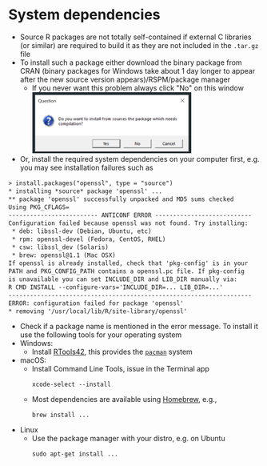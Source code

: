 # System dependencies



- Source R packages are not totally self-contained if external C libraries (or similar) are required to build it as they are not included in the `.tar.gz` file
- To install such a package either download the binary package from CRAN (binary packages for Windows take about 1 day longer to appear after the new source version appears)/RSPM/package manager
  - If you never want this problem always click "No" on this window  
    <img src="img/do-you-want-to-install-from-sources.png" width="318" />
- Or, install the required system dependencies on your computer first, e.g. you may see installation failures such as  
```
> install.packages("openssl", type = "source")
* installing *source* package 'openssl' ...
** package 'openssl' successfully unpacked and MD5 sums checked
Using PKG_CFLAGS=
------------------------- ANTICONF ERROR ---------------------------
Configuration failed because openssl was not found. Try installing:
 * deb: libssl-dev (Debian, Ubuntu, etc)
 * rpm: openssl-devel (Fedora, CentOS, RHEL)
 * csw: libssl_dev (Solaris)
 * brew: openssl@1.1 (Mac OSX)
If openssl is already installed, check that 'pkg-config' is in your
PATH and PKG_CONFIG_PATH contains a openssl.pc file. If pkg-config
is unavailable you can set INCLUDE_DIR and LIB_DIR manually via:
R CMD INSTALL --configure-vars='INCLUDE_DIR=... LIB_DIR=...'
--------------------------------------------------------------------
ERROR: configuration failed for package 'openssl'
* removing '/usr/local/lib/R/site-library/openssl'
```
- Check if a package name is mentioned in the error message. To install it use the following tools for your operating system  
- Windows: 
  - Install [RTools42](https://cran.r-project.org/bin/windows/Rtools/), this provides the [`pacman`](https://github.com/r-windows/docs/blob/master/rtools40.md#system-libraries-and-pacman) system
- macOS: 
  - Install Command Line Tools, issue in the Terminal app
    ```
    xcode-select --install
    ```
  - Most dependencies are available using [Homebrew](https://brew.sh/), e.g.,
    ```
    brew install ...
    ```
- Linux
  - Use the package manager with your distro, e.g. on Ubuntu
    ```
    sudo apt-get install ...
    ```
